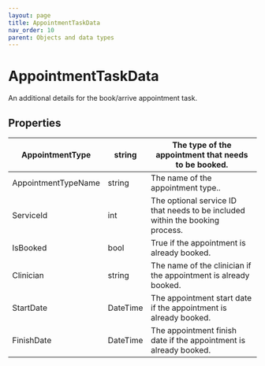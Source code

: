 ```yaml
---
layout: page
title: AppointmentTaskData
nav_order: 10
parent: Objects and data types
---
```


# AppointmentTaskData

An additional details for the book/arrive appointment task.

## Properties

| AppointmentType | string | The type of the appointment that needs to be booked. |
| --- | --- | --- |
| AppointmentTypeName | string | The name of the appointment type.. |
| ServiceId | int | The optional service ID that needs to be included within the booking process. |
| IsBooked | bool | True if the appointment is already booked. |
| Clinician | string | The name of the clinician if the appointment is already booked. |
| StartDate | DateTime | The appointment start date if the appointment is already booked. |
| FinishDate | DateTime | The appointment finish date if the appointment is already booked. |
